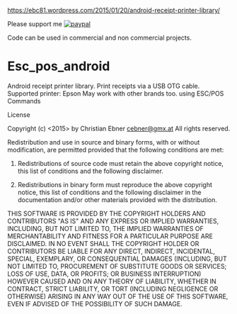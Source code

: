 https://ebc81.wordpress.com/2015/01/20/android-receipt-printer-library/

Please support me
[![paypal](https://www.paypalobjects.com/en_US/i/btn/btn_donateCC_LG.gif)](https://www.paypal.me/ebcTech)

Code can be used in commercial and non commercial projects.

# Esc_pos_android
Android receipt printer library.
Print receipts via a USB OTG cable.
Supported printer: Epson
May work with other brands too.
using ESC/POS Commands



License

Copyright (c) <2015> by Christian Ebner cebner@gmx.at 
All rights reserved.

Redistribution and use in source and binary forms, with or without modification, are permitted provided that the following conditions are met:

1. Redistributions of source code must retain the above copyright notice, this list of conditions and the following disclaimer.

2. Redistributions in binary form must reproduce the above copyright notice, this list of conditions and the following disclaimer in the documentation and/or other materials provided with the distribution.

THIS SOFTWARE IS PROVIDED BY THE COPYRIGHT HOLDERS AND CONTRIBUTORS "AS IS" AND ANY EXPRESS OR IMPLIED WARRANTIES, INCLUDING, BUT NOT LIMITED TO, THE IMPLIED WARRANTIES OF MERCHANTABILITY AND FITNESS FOR A PARTICULAR PURPOSE ARE DISCLAIMED. IN NO EVENT SHALL THE COPYRIGHT HOLDER OR CONTRIBUTORS BE LIABLE FOR ANY DIRECT, INDIRECT, INCIDENTAL, SPECIAL, EXEMPLARY, OR CONSEQUENTIAL DAMAGES (INCLUDING, BUT NOT LIMITED TO, PROCUREMENT OF SUBSTITUTE GOODS OR SERVICES; LOSS OF USE, DATA, OR PROFITS; OR BUSINESS INTERRUPTION) HOWEVER CAUSED AND ON ANY THEORY OF LIABILITY, WHETHER IN CONTRACT, STRICT LIABILITY, OR TORT (INCLUDING NEGLIGENCE OR OTHERWISE) ARISING IN ANY WAY OUT OF THE USE OF THIS SOFTWARE, EVEN IF ADVISED OF THE POSSIBILITY OF SUCH DAMAGE.
